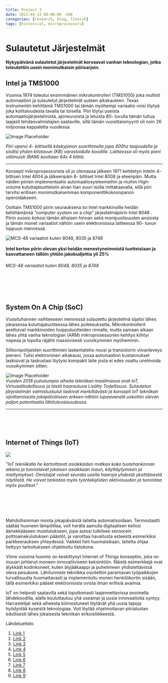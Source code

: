 ```yaml
---
title: Project 3
date: 2023-05-22 00:00:00 -500
categories: [research, blog, finnish]
tags: [historical, microprocessors]
---
```


# Sulautetut Järjestelmät


__Nykypäivänä sulautetut järjestelmät korvaavat vanhan teknologian, jotka toteutettiin usein monimutkaisin piirisarjoin.__


## __Intel ja TMS1000__
Vuonna 1974 toteutui ensimmäinen mikrokontrolleri (TMS1000) joka mullisti automaation ja sulautetut järjestelmät uuteen aikakauteen. Texas Instrumentin kehittämä TMS1000 tai tämän myöhempi variaatio voisi löytyä joka kotitaloudesta tavalla tai toisella. Piiri löytyi useista automaatiojärjestelmistä, ajoneuvoista ja leluista 80- luvulla tämän tultua laajasti tehdasvalmistajien saataville, sillä tämän vuosittaismyynti oli noin 26 miljoonaa kappaletta vuodessa.




![Image Placeholder](https://upload.wikimedia.org/wikipedia/commons/d/d1/TI_TMS1000NP_1.jpg)  
  
  
  
  
_Piiri operoi 4- bittisellä käskyjonon suorittimella jopa 400hz taajuudella ja sisälsi yhden kilotavun (KB) varastoidulle koodille. Laitteessa oli myös pieni välimuisti (RAM) kooltaan 64x 4 bittiä._

  
  
  

* * *

  
  

Konsepti mikroprosessorista oli jo olemassa jälkeen 1971 kehitetyn Intelin 4- bittisen Intel 4004 ja jälkeenpäin 8- bittiset Intel 8008 ja eteenpäin. Mutta näiden piirien implementaatio automaatiosysteemeihin ja muihin High- volume kuluttajatuotteisiin aivan liian suuri isolla mittakaavalla, sillä piiri tarvitsi erillisen monimutkaisemman komponenttikokoonpanon operoidakseen.

Osittain TMS1000 piirin seurauksena toi Intel markkinoille heidän kehittämänsä ”computer system on a chip” järjestelmäpiirin Intel 8048 . Piirin suosio kohosi tämän alhaisen hinnan sekä monipuolisuuden ansiosta ja tämän monet variaatiot nähtiin usein elektronisissa laitteessa 90- luvun loppuun mennessä.


![MCS-48 variaatiot kuten 8048, 8035 ja 8748](https://simplecore.intel.com/newsroom-es-lar/wp-content/uploads/sites/15/2018/06/Intel-MCS-48-family-4-1024x832.jpg)<br><br>**Intel kertoo piirin olevan yksi heidän menestyneimmistä tuotteistaan ja kasvattaneen tällöin yhtiön jakobudjettia yli 25%  <br>**
###### _MCS-48 variaatiot kuten 8048, 8035 ja 8748_ 
<br>
<br>
<br>



  
## __System On A Chip (SoC)__

Vuosituhannen vaihteeseen mennessä sulautettu järjestelmä sijaitsi lähes jokaisessa kuluttajatuotteessa lähes poikkeuksetta. Mikrokontrollerit asettuivat markkinoiden huipputuotteiden rinnalle, mutta samaan aikaan lähes yhtä vanha teknologian (ARM) mikroprosessorien kehitys kiihtyi nopeaa ja lopulta räjähti massiivisesti vuosikymmen myöhemmin.

Silikonipohjaisten suorittimien laskentateho nousi ja transistorin viivanleveys pieneni. Tulisi elektroninen aikakausi, jossa automaation kustannukset laskisivat ja taskustasi löytyisi kompakti laite josta ei edes osattu unelmoida vuosikymmen sitten.  
  
  
  
  

![Image Placeholder](https://cdn.pixabay.com/photo/2021/04/21/12/28/smart-home-6196261_1280.jpg)  
 _Vuoden 2018 puhutumpia aiheita tekniikan maailmassa ovat IoT, Virtuaalitodellisuus ja tästä haarautuva Lisätty Todellisuus. Sulautetun järjestelmän valmistuskulut laskivat merkittävästi ja konsepti IoT tekniikan sijoittamisesta jokapäiväiseen arkeen nähtiin lupaavanalä uskottiin olevan paljon potentiaalia lähitulevaisuudessa._

 * * *

<br>
<br>
<br>

## __Internet of Things (IoT)__


![](https://c0.wallpaperflare.com/preview/241/384/859/analysis-analytics-analyzing-annual.jpg)


 _"IoT tekniikalla he kartoittavat asiakkaiden matkaa koko tuotehankinnan aikana ja tunnistavat jokaisen asiakkaan maun, käyttäytymisen ja mieltymykset. Omistajat voivat seurata useita haaroja yhdestä yksittäisestä näytöstä. He voivat tarkistaa myös työntekijöiden aktiivisuuden ja tunnistaa myös puutteet."_

<br>
<br>
<br>
<br>
  
Mahdollisimman monta jokapäiväistä laitetta automatisoidaan. Termostaatti säätää huoneen lämpötilaa, voit herätä aamulla digitaalisen kellosi äänekkääseen muistutukseen, jopa autosi tulkitsee sensorein polttoainekulutuksen päästöt, ja varoittaa havaitusta esteestä esimerkiksi parkkeerauksen yhteydessä. Vaikket heti huomaisikaan, laitetta ohjaa tiettyyn tarkoitukseen ohjelmoitu tietokone.

Viime vuosina huomio on keskittynyt Internet of Things konseptiin, joka on muuan johtanut moneen innovatiiviseen keksintöön. Näistä esimerkkejä ovat älykkäät kodinkoneet, kuten älyjääkaappi ja puhelimeen yhdistettävissä oleva pesukone. Lähitunniste tekniikka osoitettiin parantavan työpaikkojen turvallisuutta huomattavasti ja implementoitu monen henkilökortin sisään, tällä esimerkiksi pääset elektronisista ovista ilman erillisiä avaimia.

IoT on helposti saatavilla sekä loputtomasti laajennettavissa avoimella lähdekoodilla, alalle kouluttautuu yhä useampi ja uusia innovaatioita syntyy. Harrastelijat sekä aiheesta kiinnostuneet löytävät yhä uusia tapoja hyödyntää kyseistä teknologiaa. Voit löytää ohjelmoitavan piirialustan edullisesti lähes jokaisesta tekniikan erikoisliikkeestä.

Lähdeluettelo

1.  [Link 1](https://web.archive.org/web/20090224002345/http://www.uoguelph.ca/~antoon/gadgets/pll/pll.html)
2.  [Link 2](https://www.embedded.com/design/system-integration/4419244/Phase-locked-loops-in-an-IC-based-clock-distribution-system)
3.  [Link 3](http://smithsonianchips.si.edu/augarten/p38.htm)
4.  [Link 4](https://news.umich.edu/u-m-researchers-create-worlds-smallest-computer/)
5.  [Link 5](https://semico.com/)
6.  [Link 6](https://www.popsci.com/diy/article/2009-01/dot-dot-programming)
7.  [Link 7](https://mysite.du.edu/~jcalvert/tech/6504.htm)
8.  [Link 8](https://www.embedded.com/electronics-blogs/other/4428714/The-role-of-PLLs-in-21st-century-embedded-design)
9.  [Link 9](https://www.electronicdesign.com/embedded/these-trends-will-shape-embedded-technology-2017)